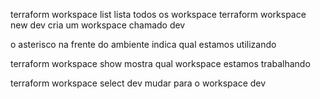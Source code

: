 terraform workspace list 
    lista todos os workspace
terraform workspace new dev 
    cria um workspace chamado dev

o asterisco na frente do ambiente indica qual estamos utilizando

terraform workspace show
    mostra qual workspace estamos trabalhando

terraform workspace select dev
    mudar para o workspace dev

